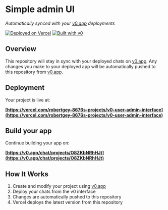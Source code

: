 # Simple admin UI

*Automatically synced with your [v0.app](https://v0.app) deployments*

[![Deployed on Vercel](https://img.shields.io/badge/Deployed%20on-Vercel-black?style=for-the-badge&logo=vercel)](https://vercel.com/robertgey-8676s-projects/v0-user-admin-interface)
[![Built with v0](https://img.shields.io/badge/Built%20with-v0.app-black?style=for-the-badge)](https://v0.app/chat/projects/O8ZKbNRhHJt)

## Overview

This repository will stay in sync with your deployed chats on [v0.app](https://v0.app).
Any changes you make to your deployed app will be automatically pushed to this repository from [v0.app](https://v0.app).

## Deployment

Your project is live at:

**[https://vercel.com/robertgey-8676s-projects/v0-user-admin-interface](https://vercel.com/robertgey-8676s-projects/v0-user-admin-interface)**

## Build your app

Continue building your app on:

**[https://v0.app/chat/projects/O8ZKbNRhHJt](https://v0.app/chat/projects/O8ZKbNRhHJt)**

## How It Works

1. Create and modify your project using [v0.app](https://v0.app)
2. Deploy your chats from the v0 interface
3. Changes are automatically pushed to this repository
4. Vercel deploys the latest version from this repository